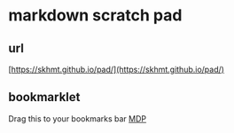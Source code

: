 # markdown scratch pad

## url

[https://skhmt.github.io/pad/](https://skhmt.github.io/pad/)

## bookmarklet

Drag this to your bookmarks bar
<a href="javascript: (function(){ window.open('https://skhmt.github.io/pad/', 'window', 'width=600,height=600'); })()">MDP</a>
